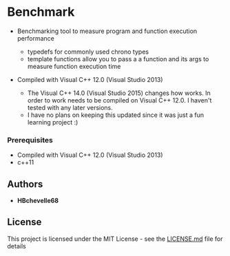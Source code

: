 # Benchmark


* Benchmarking tool to measure program and function execution performance
  - typedefs for commonly used chrono types
  - template functions allow you to pass a a function and its args to measure function execution time
  
* Compiled with Visual C++ 12.0 (Visual Studio 2013)
  - The Visual C++ 14.0 (Visual Studio 2015) changes how <chrono> works. In order to work needs to be compiled on Visual C++ 12.0. I haven't tested with any later versions.
  - I have no plans on keeping this updated since it was just a fun learning project :)
  
  
### Prerequisites

* Compiled with Visual C++ 12.0 (Visual Studio 2013)
* c++11


## Authors

* **HBchevelle68** 

## License

This project is licensed under the MIT License - see the [LICENSE.md](LICENSE.md) file for details
